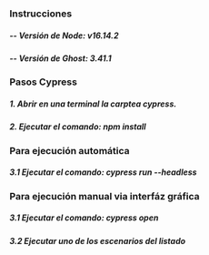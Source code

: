 
### Instrucciones

##### -- Versión de Node: v16.14.2
##### -- Versión de Ghost: 3.41.1

### Pasos Cypress

#####  1. Abrir en una terminal la carptea cypress.
#####  2. Ejecutar el comando: npm install

### Para ejecución automática

#####  3.1 Ejecutar el comando: cypress run --headless


### Para ejecución manual via interfáz gráfica

#####  3.1 Ejecutar el comando: cypress open
#####  3.2 Ejecutar uno de los escenarios del listado
